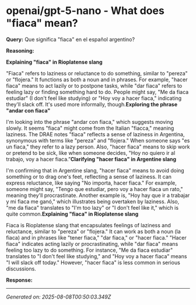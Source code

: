 # openai/gpt-5-nano - What does "fiaca" mean?

**Query:** Que significa "fiaca" en el español argentino?

**Reasoning:**

**Explaining "fiaca" in Rioplatense slang**

"Fiaca" refers to laziness or reluctance to do something, similar to "pereza" or "flojera." It functions as both a noun and in phrases. For example, "hacer fiaca" means to act lazily or to postpone tasks, while "dar fiaca" refers to feeling lazy or finding something hard to do. People might say, "Me da fiaca estudiar" (I don't feel like studying) or "Hoy voy a hacer fiaca," indicating they'll slack off. It's used more informally, though.**Exploring the phrase "andar con fiaca"**

I'm looking into the phrase "andar con fiaca," which suggests moving slowly. It seems "fiaca" might come from the Italian "fiacca," meaning laziness. The DRAE notes "fiaca" reflects a sense of laziness in Argentina, synonymous with terms like "pereza" and "flojera." When someone says "es un fiaca," they refer to a lazy person. Also, "hacer fiaca" means to skip work or pretend to be sick, like when someone decides, "Hoy no quiero ir al trabajo, voy a hacer fiaca.”**Clarifying "hacer fiaca" in Argentine slang**

I'm confirming that in Argentine slang, "hacer fiaca" means to avoid doing something or to drag one's feet, reflecting a sense of laziness. It can express reluctance, like saying "No importa, hacer fiaca." For example, someone might say, "Tengo que estudiar, pero voy a hacer fiaca un rato," meaning they'll procrastinate. Another example is, "Hoy hay que ir a trabajar y mi fiaca me ganó," which illustrates being overtaken by laziness. Also, "me da fiaca" translates to "I'm too lazy" or "I don't feel like it," which is quite common.**Explaining "fiaca" in Rioplatense slang**

Fiaca is Rioplatense slang that encapsulates feelings of laziness and reluctance, similar to "pereza" or "flojera." It can work as both a noun (la fiaca) and in phrases like "tener fiaca," "dar fiaca," or "hacer fiaca." "Hacer fiaca" indicates acting lazily or procrastinating, while "dar fiaca" means feeling too lazy to do something. For instance, "Me da fiaca estudiar" translates to "I don't feel like studying," and "Hoy voy a hacer fiaca" means "I will slack off today." However, "hacer fiaca" is less common in serious discussions.

**Response:**



---
*Generated on: 2025-08-08T00:50:03.349Z*
